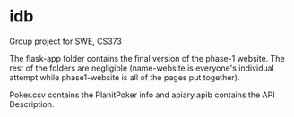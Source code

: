 # idb
Group project for SWE, CS373

The flask-app folder contains the final version of the phase-1 website. The rest of the folders are negligible (name-website is everyone's individual attempt while phase1-website is all of the pages put together).

Poker.csv contains the PlanitPoker info and apiary.apib contains the API Description.

